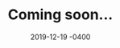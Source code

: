 ---
layout: post
title:  "Coming soon..."
date:   2019-12-19 -0400
categories: Update Announcement
---